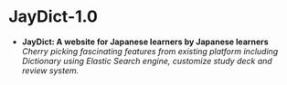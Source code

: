 # JayDict-1.0
- **JayDict: A website for Japanese learners by Japanese learners**          
*Cherry picking fascinating features from existing platform including Dictionary using Elastic Search engine, customize study deck and review system.*

